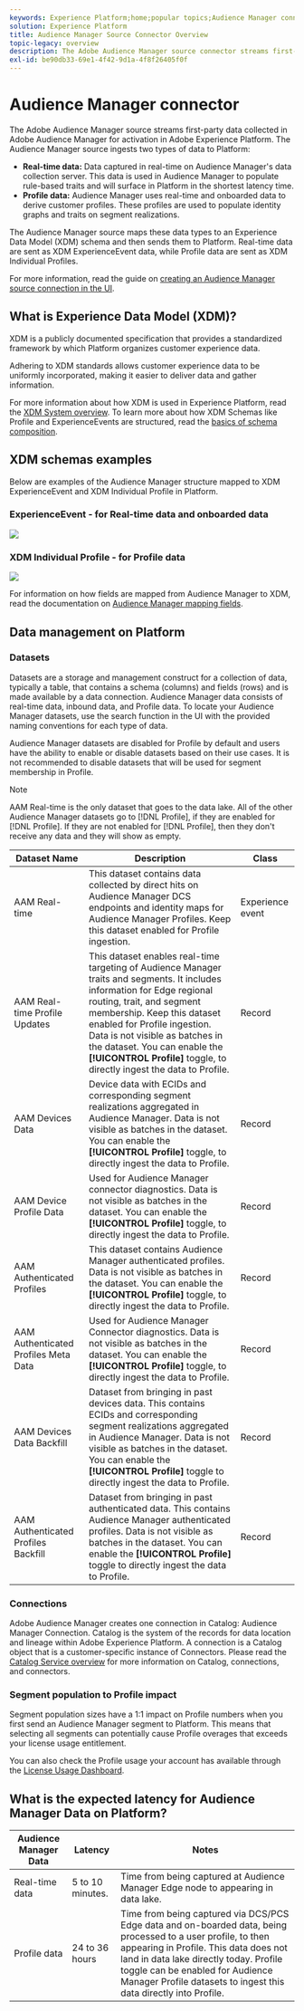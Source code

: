 ```yaml
---
keywords: Experience Platform;home;popular topics;Audience Manager connector;Audience manager;audience manager
solution: Experience Platform
title: Audience Manager Source Connector Overview
topic-legacy: overview
description: The Adobe Audience Manager source connector streams first-party data collected in Audience Manager to Adobe Experience Platform.
exl-id: be90db33-69e1-4f42-9d1a-4f8f26405f0f
---
```

# Audience Manager connector

The Adobe Audience Manager source streams first-party data collected in Adobe Audience Manager for activation in Adobe Experience Platform. The Audience Manager source ingests two types of data to Platform:

- **Real-time data:** Data captured in real-time on Audience Manager's data collection server. This data is used in Audience Manager to populate rule-based traits and will surface in Platform in the shortest latency time.
- **Profile data:** Audience Manager uses real-time and onboarded data to derive customer profiles. These profiles are used to populate identity graphs and traits on segment realizations.

The Audience Manager source maps these data types to an Experience Data Model (XDM) schema and then sends them to Platform. Real-time data are sent as XDM ExperienceEvent data, while Profile data are sent as XDM Individual Profiles.

For more information, read the guide on [creating an Audience Manager source connection in the UI](../../tutorials/ui/create/adobe-applications/audience-manager.md).

## What is Experience Data Model (XDM)?

XDM is a publicly documented specification that provides a standardized framework by which Platform organizes customer experience data.

Adhering to XDM standards allows customer experience data to be uniformly incorporated, making it easier to deliver data and gather information.

For more information about how XDM is used in Experience Platform, read the [XDM System overview](../../../xdm/home.md). To learn more about how XDM Schemas like Profile and ExperienceEvents are structured, read the [basics of schema composition](../../../xdm/schema/composition.md).

## XDM schemas examples

Below are examples of the Audience Manager structure mapped to XDM ExperienceEvent and XDM Individual Profile in Platform.

### ExperienceEvent - for Real-time data and onboarded data

![](images/aam-experience-events-for-dcs-and-onboarding-data.png)

### XDM Individual Profile - for Profile data

![](images/aam-profile-xdm-for-profile-data.png)

For information on how fields are mapped from Audience Manager to XDM, read the documentation on [Audience Manager mapping fields](./mapping/audience-manager.md).

## Data management on Platform

### Datasets

Datasets are a storage and management construct for a collection of data, typically a table, that contains a schema (columns) and fields (rows) and is made available by a data connection. Audience Manager data consists of real-time data, inbound data, and Profile data. To locate your Audience Manager datasets, use the search function in the UI with the provided naming conventions for each type of data.

Audience Manager datasets are disabled for Profile by default and users have the ability to enable or disable datasets based on their use cases. It is not recommended to disable datasets that will be used for segment membership in Profile.

>[!NOTE]
>
>AAM Real-time is the only dataset that goes to the data lake. All of the other Audience Manager datasets go to [!DNL Profile], if they are enabled for [!DNL Profile]. If they are not enabled for [!DNL Profile], then they don't receive any data and they will show as empty.

| Dataset Name | Description | Class |
| --- | --- | --- |
| AAM Real-time | This dataset contains data collected by direct hits on Audience Manager DCS endpoints and identity maps for Audience Manager Profiles. Keep this dataset enabled for Profile ingestion. | Experience event |
| AAM Real-time Profile Updates | This dataset enables real-time targeting of Audience Manager traits and segments. It includes information for Edge regional routing, trait, and segment membership. Keep this dataset enabled for Profile ingestion. Data is not visible as batches in the dataset. You can enable the **[!UICONTROL Profile]** toggle, to directly ingest the data to Profile. | Record |
| AAM Devices Data | Device data with ECIDs and corresponding segment realizations aggregated in Audience Manager. Data is not visible as batches in the dataset. You can enable the **[!UICONTROL Profile]** toggle, to directly ingest the data to Profile.  | Record |
| AAM Device Profile Data | Used for Audience Manager connector diagnostics. Data is not visible as batches in the dataset. You can enable the **[!UICONTROL Profile]** toggle, to directly ingest the data to Profile.  | Record |
| AAM Authenticated Profiles | This dataset contains Audience Manager authenticated profiles. Data is not visible as batches in the dataset. You can enable the **[!UICONTROL Profile]** toggle, to directly ingest the data to Profile. | Record |
| AAM Authenticated Profiles Meta Data | Used for Audience Manager Connector diagnostics. Data is not visible as batches in the dataset. You can enable the **[!UICONTROL Profile]** toggle, to directly ingest the data to Profile. | Record |
| AAM Devices Data Backfill | Dataset from bringing in past devices data. This contains ECIDs and corresponding segment realizations aggregated in Audience Manager. Data is not visible as batches in the dataset. You can enable the **[!UICONTROL Profile]** toggle to directly ingest the data to Profile. | Record |
| AAM Authenticated Profiles Backfill | Dataset from bringing in past authenticated data. This contains Audience Manager authenticated profiles. Data is not visible as batches in the dataset. You can enable the **[!UICONTROL Profile]** toggle to directly ingest the data to Profile. | Record |

### Connections

Adobe Audience Manager creates one connection in Catalog: Audience Manager Connection. Catalog is the system of the records for data location and lineage within Adobe Experience Platform. A connection is a Catalog object that is a customer-specific instance of Connectors. Please read the [Catalog Service overview](../../../catalog/home.md) for more information on Catalog, connections, and connectors.

### Segment population to Profile impact

Segment population sizes have a 1:1 impact on Profile numbers when you first send an Audience Manager segment to Platform. This means that selecting all segments can potentially cause Profile overages that exceeds your license usage entitlement.

You can also check the Profile usage your account has available through the [License Usage Dashboard](../../../dashboards/guides/license-usage.md).

## What is the expected latency for Audience Manager Data on Platform?

| Audience Manager Data | Latency | Notes |
| --- | --- | --- |
| Real-time data | 5 to 10 minutes. | Time from being captured at Audience Manager Edge node to appearing in data lake. |
| Profile data | 24 to 36 hours  | Time from being captured via DCS/PCS Edge data and on-boarded data, being processed to a user profile, to then appearing in Profile. This data does not land in data lake directly today. Profile toggle can be enabled for Audience Manager Profile datasets to ingest this data directly into Profile. |

